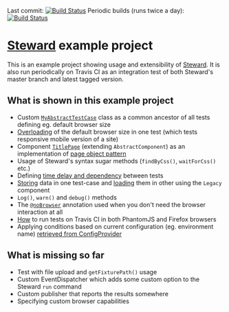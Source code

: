 Last commit:
[![Build Status](https://travis-ci.org/lmc-eu/steward-example.svg)](https://travis-ci.org/lmc-eu/steward-example)
Periodic builds (runs twice a day):
[![Build Status](https://travis-ci.org/lmc-dummy/steward-example.svg)](https://travis-ci.org/lmc-dummy/steward-example)

# [Steward](https://github.com/lmc-eu/steward) example project

This is an example project showing usage and extensibility of [Steward](https://github.com/lmc-eu/steward).
It is also run periodically on Travis CI as an integration test of both Steward's master branch and latest tagged version.

## What is shown in this example project
- Custom [`MyAbstractTestCase`](https://github.com/lmc-eu/steward-example/blob/master/selenium-tests/tests/MyAbstractTestCase.php) class as a common ancestor of all tests defining eg. default browser size
- [Overloading](https://github.com/lmc-eu/steward-example/blob/master/selenium-tests/tests/MobileTitlePageTest.php#L13-L16) of the default browser size in one test (which tests responsive mobile version of a site)
- Component [`TitlePage`](https://github.com/lmc-eu/steward-example/blob/master/selenium-tests/tests/Pages/TitlePage.php) (extending `AbstractComponent`) as an implementation of [page object pattern](http://martinfowler.com/bliki/PageObject.html)
- Usage of Steward's syntax sugar methods (`findByCss()`, `waitForCss()` etc.)
- Defining [time delay and dependency](https://github.com/lmc-eu/steward-example/blob/master/selenium-tests/tests/DelayedExampleTest.php#L17-L18) between tests
- [Storing](https://github.com/lmc-eu/steward-example/blob/master/selenium-tests/tests/SeedDataTest.php#L51) data in one test-case and [loading](https://github.com/lmc-eu/steward-example/blob/master/selenium-tests/tests/DelayedExampleTest.php#L28-L29) them in other using the `Legacy` component
- `Log()`, `warn()` and `debug()` methods
- The [`@noBrowser`](https://github.com/lmc-eu/steward-example/blob/master/selenium-tests/tests/SeedDataTest.php#L21) annotation used when you don't need the browser interaction at all
- [How](https://github.com/lmc-eu/steward-example/blob/master/.travis.yml) to run tests on Travis CI in both PhantomJS and Firefox browsers
- Applying conditions based on current configuration (eg. environment name) [retrieved from ConfigProvider](https://github.com/lmc-eu/steward-example/blob/master/selenium-tests/tests/MyAbstractTestCase.php#L24-L26)

## What is missing so far
- Test with file upload and `getFixturePath()` usage
- Custom EventDispatcher which adds some custom option to the Steward `run` command
- Custom publisher that reports the results somewhere
- Specifying custom browser capabilities
